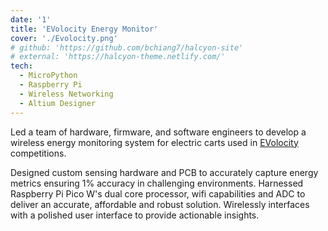 ```yaml
---
date: '1'
title: 'EVolocity Energy Monitor'
cover: './Evolocity.png'
# github: 'https://github.com/bchiang7/halcyon-site'
# external: 'https://halcyon-theme.netlify.com/'
tech:
  - MicroPython
  - Raspberry Pi
  - Wireless Networking
  - Altium Designer
---
```


Led a team of hardware, firmware, and software engineers to develop a wireless energy monitoring system for electric carts used in [EVolocity](https://evolocity.co.nz/) competitions.

Designed custom sensing hardware and PCB to accurately capture energy metrics ensuring 1% accuracy in challenging environments. Harnessed Raspberry Pi Pico W's dual core processor, wifi capabilities and ADC to deliver an accurate, affordable and robust solution. Wirelessly interfaces with a polished user interface to provide actionable insights.
